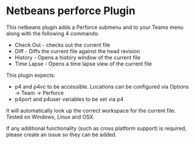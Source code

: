 # Netbeans perforce Plugin

This netbeans plugin adds a Perforce submenu and to your Teams menu along with the following 4 commands:

* Check Out - checks out the current file
* Diff - Diffs the current file against the head revision
* History - Opens a history window of the current file
* Time Lapse - Opens a time lapse view of the current file

This plugin expects:
* p4  and p4vc to be accessible. Locations can be configured via Options -> Team -> Perforce
* p4port and p4user variables to be set via p4

It will automatically look up the correct workspace for the current file. Tested on Windows, Linux and OSX.

If any additional functionality (such as cross platform support) is required, please create an issue so they can be added.
